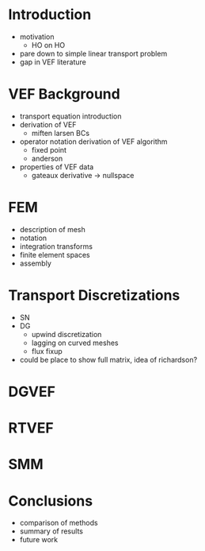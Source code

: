 # Introduction
* motivation 
	* HO on HO 
* pare down to simple linear transport problem 
* gap in VEF literature 

# VEF Background
* transport equation introduction 
* derivation of VEF 
	* miften larsen BCs 
* operator notation derivation of VEF algorithm
	* fixed point 
	* anderson 
* properties of VEF data 
	* gateaux derivative -> nullspace 

# FEM 
* description of mesh 
* notation 
* integration transforms 
* finite element spaces 
* assembly 

# Transport Discretizations
* SN 
* DG 
	* upwind discretization 
	* lagging on curved meshes 
	* flux fixup
* could be place to show full matrix, idea of richardson? 

# DGVEF 

# RTVEF 

# SMM

# Conclusions
* comparison of methods 
* summary of results 
* future work 